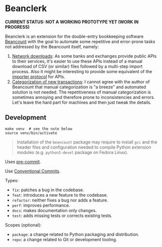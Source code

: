 # Beanclerk

**CURRENT STATUS: NOT A WORKING PROTOTYPE YET (WORK IN PROGRESS)**

Beanclerk is an extension for the double-entry bookkeeping software [Beancount](https://github.com/beancount/beancount) with the goal to automate some repetitive and error-prone tasks not addressed by the Beancount itself, namely:

1. [Network downloads](https://beancount.github.io/docs/importing_external_data.html#automating-network-downloads): As some banks and exchanges provide public APIs to their services, it's easier to use these APIs instead of a manual download of CSV (or similar) files followed by a multi-step import process. Also it might be interesting to provide some equivalent of the [importer protocol](https://beancount.github.io/docs/importing_external_data.html#writing-an-importer) for APIs.
1. [Categorization of new transactions](https://beancount.github.io/docs/importing_external_data.html#automatic-categorization): I cannot agree with the author of Beancount that manual categorization is "a breeze" and automated solution is not needed. The repetitiveness of manual categorization is sometimes annoying and therefore prone to inconsistencies and errors. Let's leave the hard part for machines and then just tweak the details.

## Development

```
make venv  # see the note below
source venv/bin/activate
```

> Installation of the `beancount` package may require to install `gcc` and the header files and configuration needed to compile Python extension modules (e.g. `python3-devel` package on Fedora Linux).

Uses [pre-commit](https://pre-commit.com/).

Use [Conventional Commits](https://www.conventionalcommits.org/en/v1.0.0/).

Types:
* `fix`: patches a bug in the codebase.
* `feat`: introduces a new feature to the codebase.
* `refactor`: neither fixes a bug nor adds a feature.
* `perf`: improves performance.
* `docs`: makes documentation only changes.
* `test`: adds missing tests or corrects existing tests.

Scopes (optional):
* `package`: a change related to Python packaging and distribution.
* `repo`: a change related to Git or development tooling.
